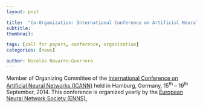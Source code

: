```yaml
---
layout: post

title:  "Co-Organization: International Conference on Artificial Neural Networks (ICANN)"
subtitle: 
thumbnail: 

tags: [call for papers, conference, organization]
categories: [news]

author: Nicolás Navarro-Guerrero
---
```


Member of Organizing Committee of the <a href="https://e-nns.org/icanns/2014-2/" target="_blank">International Conference on Artificial Neural Networks (ICANN)</a> held in Hamburg, Germany, 15<sup>th</sup> &ndash; 19<sup>th</sup> September, 2014. This conference is organized yearly by the <a href="https://e-nns.org/" target="_blank">European Neural Network Society (ENNS).</a>

<!--more-->

